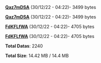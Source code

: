 [**Qaz7mDSA**](/data/Qaz7mDSA.txt) (30/12/22 - 04:22)- 3499 bytes

[**Qaz7mDSA**](/data/Qaz7mDSA.txt) (30/12/22 - 04:22)- 3499 bytes

[**FdKFLfWA**](/data/FdKFLfWA.txt) (30/12/22 - 04:22)- 4705 bytes

[**FdKFLfWA**](/data/FdKFLfWA.txt) (30/12/22 - 04:22)- 4705 bytes

**Total Datas**: 2240

**Total Size**: 14.42 MB / 14.4 MB